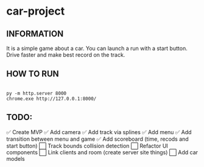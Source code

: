 # car-project

## INFORMATION

It is a simple game about a car. You can launch a run with a start button. Drive faster and make best record on the track.

## HOW TO RUN

```

py -m http.server 8000
chrome.exe http://127.0.0.1:8000/

```

## TODO:

✅ Create MVP
✅ Add camera
✅ Add track via splines
✅ Add menu
✅ Add transition between menu and game
✅ Add scoreboard (time, recods and start button)
⬜ Track bounds collision detection
⬜ Refactor UI components
⬜ Link clients and room (create server site things)
⬜ Add car models
